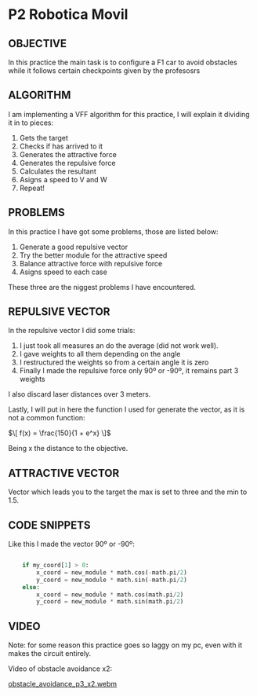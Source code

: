 # P2 Robotica Movil

## OBJECTIVE

In this practice the main task is to configure a F1 car to avoid obstacles while it follows certain checkpoints given by the profesosrs

## ALGORITHM

I am implementing a VFF algorithm for this practice, I will explain it dividing it in to pieces:

1. Gets the target
2. Checks if has arrived to it
3. Generates the attractive force
4. Generates the repulsive force
5. Calculates the resultant
6. Asigns a speed to V and W
7. Repeat!

## PROBLEMS

In this practice I have got some problems, those are listed below:

1. Generate a good repulsive vector
2. Try the better module for the attractive speed
3. Balance attractive force with repulsive force
4. Asigns speed to each case

These three are the niggest problems I have encountered.

## REPULSIVE VECTOR

In the repulsive vector I did some trials:
1. I just took all measures an do the average (did not work well).
2. I gave weights to all them depending on the angle
3. I restructured the weights so from a certain angle it is zero
4. Finally I made the repulsive force only 90º or -90º, it remains part 3 weights

I also discard laser distances over 3 meters.

Lastly, I will put in here the function I used for generate the vector, as it is not a common function:


$\[ f(x) = \frac{150}{1 + e^x} \]$

Being x the distance to the objective.

## ATTRACTIVE VECTOR

Vector which leads you to the target the max is set to three and the min to 1.5.

## CODE SNIPPETS

Like this I made the vector 90º or -90º:

```python

    if my_coord[1] > 0: 
        x_coord = new_module * math.cos(-math.pi/2)
        y_coord = new_module * math.sin(-math.pi/2)
    else:
        x_coord = new_module * math.cos(math.pi/2)
        y_coord = new_module * math.sin(math.pi/2)

```

## VIDEO

Note: for some reason this practice goes so laggy on my pc, even with it makes the circuit entirely.

Video of obstacle avoidance x2:

[obstacle_avoidance_p3_x2.webm](https://github.com/user-attachments/assets/8fe1b3bd-2c77-4edb-aa22-4fa1d09588d8)
